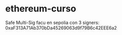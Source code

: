 # ethereum-curso

Safe Multi-Sig facu en sepolia con 3 signers: 0xaF313A71Ab370bDa45269063d9f79B6c42EEE6a2
